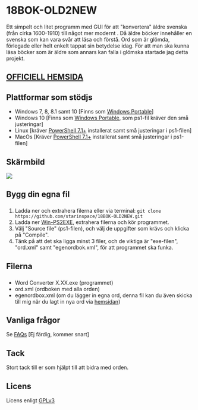# 18BOK-OLD2NEW
Ett simpelt och litet programm med GUI för att "konvertera" äldre svenska (från cirka 1600-1910) till något mer modernt . Då äldre böcker innehåller en svenska som kan vara svår att läsa och förstå. Ord som är glömda, förlegade eller helt enkelt tappat sin betydelse idag. För att man ska kunna läsa böcker som är äldre som annars kan falla i glömska startade jag detta projekt.

## [OFFICIELL HEMSIDA](https://18bok.blogspot.com)

## Plattformar som stödjs

* Windows 7, 8, 8.1 samt 10 [Finns som [Windows Portable](https://github.com/starinspace/18BOK-OLD2NEW/releases)]
* Windows 10 [Finns som [Windows Portable](https://github.com/starinspace/18BOK-OLD2NEW/releases), som ps1-fil kräver den små justeringar]
* Linux [kräver [PowerShell 7.1+](https://docs.microsoft.com/sv-se/powershell/scripting/install/installing-powershell-core-on-linux?view=powershell-7.1) installerat samt små justeringar i ps1-filen]
* MacOs [Kräver [PowerShell 7.1+](https://docs.microsoft.com/sv-se/powershell/scripting/install/installing-powershell-core-on-macos?view=powershell-7.1) installerat samt små justeringar i ps1-filen]


## Skärmbild
<img src="https://1.bp.blogspot.com/-4AdiF73WQiY/YIRKpNu0e5I/AAAAAAAAE6E/0YdXnoSFSEkNZe-lzcwrl8cTQkg_XChTwCNcBGAsYHQ/s460/test.png">

## Bygg din egna fil

### 
1. Ladda ner och extrahera filerna eller via terminal: `git clone https://github.com/starinspace/18BOK-OLD2NEW.git`
2. Ladda ner [Win-PS2EXE](https://github.com/MScholtes/PS2EXE), extrahera filerna och kör programmet.
3. Välj "Source file" (ps1-filen), och välj de uppgifter som krävs och klicka på "Compile".
4. Tänk på att det ska ligga minst 3 filer, och de viktiga är "exe-filen", "ord.xml" samt "egenordbok.xml", för att programmet ska funka. 

## Filerna

###
* Word Converter X.XX.exe (programmet)
* ord.xml (ordboken med alla orden)
* egenordbox.xml (om du lägger in egna ord, denna fil kan du även skicka till mig när du lagt in nya ord via [hemsidan](http://18bok.blogspot.se))

## Vanliga frågor
Se [FAQs](docs/faqs.md) [Ej färdig, kommer snart]

## Tack
Stort tack till er som hjälpt till att bidra med orden.

## Licens
Licens enligt [GPLv3](https://www.gnu.org/licenses/gpl-3.0.en.html)

